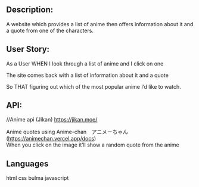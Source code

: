## Description:

A website which provides a list of anime then offers information about it and a quote from one of the characters.

## User Story: 
As a User WHEN I look through a list of anime and I click on one

The site comes back with a list of information about it and a quote

So THAT figuring out which of the most popular anime I’d like to watch.


## API:
//Anime api (Jikan)
https://jikan.moe/

Anime quotes using Anime-chan　アニメーちゃん (https://animechan.vercel.app/docs)  
When you click on the image it’ll show a random quote from the anime  

## Languages

html
css
bulma
javascript